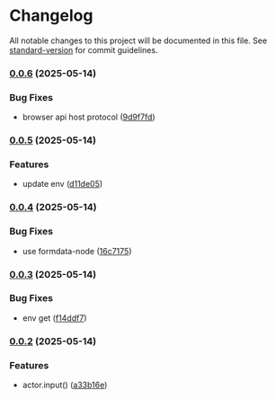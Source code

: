 # Changelog

All notable changes to this project will be documented in this file. See [standard-version](https://github.com/conventional-changelog/standard-version) for commit guidelines.

### [0.0.6](https://github.scrapeless/scrapeless-ai/scrapeless-actor-sdk-node/compare/v0.0.5...v0.0.6) (2025-05-14)


### Bug Fixes

* browser api host protocol ([9d9f7fd](https://github.scrapeless/scrapeless-ai/scrapeless-actor-sdk-node/commit/9d9f7fd582fe821b260256606e4492a77229aa9f))

### [0.0.5](https://github.scrapeless/scrapeless-ai/scrapeless-actor-sdk-node/compare/v0.0.4...v0.0.5) (2025-05-14)


### Features

* update env ([d11de05](https://github.scrapeless/scrapeless-ai/scrapeless-actor-sdk-node/commit/d11de05e4dcab0ae5957149601e4cc7de05b963c))

### [0.0.4](https://github.scrapeless/scrapeless-ai/scrapeless-actor-sdk-node/compare/v0.0.3...v0.0.4) (2025-05-14)


### Bug Fixes

* use formdata-node ([16c7175](https://github.scrapeless/scrapeless-ai/scrapeless-actor-sdk-node/commit/16c7175b95189a26bf046d6703d997fb4d48cd23))

### [0.0.3](https://github.scrapeless/scrapeless-ai/scrapeless-actor-sdk-node/compare/v0.0.2...v0.0.3) (2025-05-14)


### Bug Fixes

* env get ([f14ddf7](https://github.scrapeless/scrapeless-ai/scrapeless-actor-sdk-node/commit/f14ddf7efdc65373883b95de04fa2a8f85fe9e55))

### [0.0.2](https://github.scrapeless/scrapeless-ai/scrapeless-actor-sdk-node/compare/v0.0.1...v0.0.2) (2025-05-14)


### Features

* actor.input() ([a33b16e](https://github.scrapeless/scrapeless-ai/scrapeless-actor-sdk-node/commit/a33b16ebfe23c84668b2ccfa48165101d05406e7))
